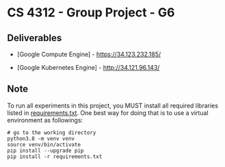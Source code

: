 # CS 4312 - Group Project - G6


## Deliverables

- [Google Compute Engine] - https://34.123.232.185/
 
- [Google Kubernetes Engine] - http://34.121.96.143/


## Note
To run all experiments in this project, you MUST install all required libraries 
listed in [requirements.txt](./requirements.txt). One best way for doing that is to use a virtual environment 
as followings:
```commandline
# go to the working directory
python3.8 -m venv venv
source venv/bin/activate
pip install --upgrade pip
pip install -r requirements.txt
```